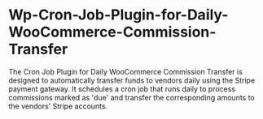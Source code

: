 # Wp-Cron-Job-Plugin-for-Daily-WooCommerce-Commission-Transfer
The Cron Job Plugin for Daily WooCommerce Commission Transfer is designed to automatically transfer funds to vendors daily using the Stripe payment gateway. It schedules a cron job that runs daily to process commissions marked as 'due' and transfer the corresponding amounts to the vendors' Stripe accounts.
